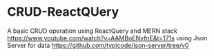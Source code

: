 # CRUD-ReactQUery
A basic CRUD operation using ReactQuery and MERN stack
https://www.youtube.com/watch?v=AAMBoENvfnE&t=171s
using Json Server for data
https://github.com/typicode/json-server/tree/v0